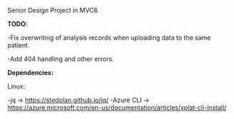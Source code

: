 Senior Design Project in MVC6

**TODO:**

-Fix overwriting of analysis records when uploading data to the same patient.

-Add 404 handling and other errors.

**Dependencies:**

Linux: 

-jq -> https://stedolan.github.io/jq/
-Azure CLI -> https://azure.microsoft.com/en-us/documentation/articles/xplat-cli-install/
